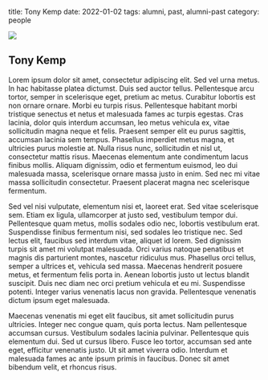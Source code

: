 title: Tony Kemp
date: 2022-01-02
tags: alumni, past, alumni-past
category: people


![](C:\Dev\reconnect-pelican\content\images\pic03.jpg)
## Tony Kemp

Lorem ipsum dolor sit amet, consectetur adipiscing elit. Sed vel urna metus. In hac habitasse platea dictumst. Duis sed auctor tellus. Pellentesque arcu tortor, semper in scelerisque eget, pretium ac metus. Curabitur lobortis est non ornare ornare. Morbi eu turpis risus. Pellentesque habitant morbi tristique senectus et netus et malesuada fames ac turpis egestas. Cras lacinia, dolor quis interdum accumsan, leo metus vehicula ex, vitae sollicitudin magna neque et felis. Praesent semper elit eu purus sagittis, accumsan lacinia sem tempus. Phasellus imperdiet metus magna, et ultricies purus molestie at. Nulla risus nunc, sollicitudin et nisl ut, consectetur mattis risus. Maecenas elementum ante condimentum lacus finibus mollis. Aliquam dignissim, odio et fermentum euismod, leo dui malesuada massa, scelerisque ornare massa justo in enim. Sed nec mi vitae massa sollicitudin consectetur. Praesent placerat magna nec scelerisque fermentum.

Sed vel nisi vulputate, elementum nisi et, laoreet erat. Sed vitae scelerisque sem. Etiam ex ligula, ullamcorper at justo sed, vestibulum tempor dui. Pellentesque quam metus, mollis sodales odio nec, lobortis vestibulum erat. Suspendisse finibus fermentum nisi, sed sodales leo tristique nec. Sed lectus elit, faucibus sed interdum vitae, aliquet id lorem. Sed dignissim turpis sit amet mi volutpat malesuada. Orci varius natoque penatibus et magnis dis parturient montes, nascetur ridiculus mus. Phasellus orci tellus, semper a ultrices et, vehicula sed massa. Maecenas hendrerit posuere metus, et fermentum felis porta in. Aenean lobortis justo ut lectus blandit suscipit. Duis nec diam nec orci pretium vehicula et eu mi. Suspendisse potenti. Integer varius venenatis lacus non gravida. Pellentesque venenatis dictum ipsum eget malesuada.

Maecenas venenatis mi eget elit faucibus, sit amet sollicitudin purus ultricies. Integer nec congue quam, quis porta lectus. Nam pellentesque accumsan cursus. Vestibulum sodales lacinia pulvinar. Pellentesque quis elementum dui. Sed ut cursus libero. Fusce leo tortor, accumsan sed ante eget, efficitur venenatis justo. Ut sit amet viverra odio. Interdum et malesuada fames ac ante ipsum primis in faucibus. Donec sit amet bibendum velit, et rhoncus risus. 
